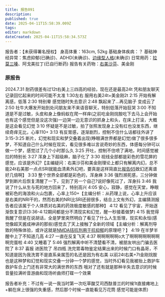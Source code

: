 ```yaml
---
title: 报告091
description: 
published: true
date: 2025-04-11T15:58:39.009Z
tags: 
editor: markdown
dateCreated: 2025-04-11T15:58:34.573Z
---
```


报告者：【未获得署名授权】
身高体重：163cm, 52kg
基础身体疾病：？
基础神经异常：焦虑抑郁(已确诊)、ADHD(未确诊)、[边缘型人格](/BPD/)(未确诊)
日常用药：[拉莫三嗪](/LTG/)、阿戈美拉丁(已自行断药)
报告有关药物：[右美沙芬](/DXM/)、美金刚

### 原报告
2024.7.31
耐药很差有过12t右美上三四高的经验，现在还是最高24t 凭和朋友聊天记录回忆起来的时间可能不太准
1:30左右 服用右美24t+美金刚2t
2:15 开始有解离感，低落
2:30 特别晕 感觉随时失去意识
2:48 飘起来了...再见脑子 变成云了
2:50 社牛大爆发开始到处问朋友来不来语音聊天，特别低落开始狂哭
3:00 不知道是不是过敏，头皮和身上像蚂蚁在爬一样痒(之前吃金刚烷胺吃下去马上会开始也有这个感觉但是没这次强)一边哭一边无意识的抓身上和头，在床上打滚，大概是这会看见幻觉
3:10 怀疑是不是过敏，拍了张照发现身上没有红也没发东西，继续奇痒无比，心率110+
3:13 有反胃感，逐渐剧烈，控制不住什么话都往外讲了
3:15-3:25 断片，幻觉和现实和梦交叠着出现(睁眼满世界都是幻觉)做了很多很多梦，不知道自己什么时候在现实，看见很多难以言说奇妙的东西，体感每分钟可以做一个梦，感觉过了几个小时那么久
3:25 开吐，控制不住喷了满地，时间感觉被拉的特别长
3:27 浑身上下超级麻，脑子化了
3:30 视线全部都是彩色的雪花屏的感觉，应该是外幻?【主编疑问：右美沙芬和美金刚理论上都只有解离内幻，总不能24t右美那一点点SRI就能血清素外幻吧，要真是这样简直比[报告65](/report/RP065/)致幻还离谱好几倍啊】
3:33 整个世界全部都是彩色的，浑身麻
3:36 强烈濒死感，三分钟做梦到断片后恢复清醒了一下，见到了另一个自己?说好像死过了，浑身抖
3:46 我说了什么从生与死的地方回来了，特别高兴
4:05 安心，寂静，感觉在天堂，睁眼被彩色的海浪和火山包裹，心率上150+【主编分析：从药理上说，心率上升应该是右美的NRI干的，然而右美的NRI比SRI还弱很多，结合上文有外幻，主编猜测报告者应该属于个人体质对右美的药效极度敏感的那种】
4:12 看见了宇宙，开始逐渐恢复意识(3:36-4:12期间都是分不清现实和幻觉，醒一秒接着做梦)
4:15 我觉得我醒了但是在说胡话，全是梦里突然明白了看见了什么人生哲理，现实和永恒(感觉像超天酱成神讲的那些)感觉去了天上接触了全新的领域【主编分析：解离剂导致的特殊体验，或许这就是[NMDA拮抗剂用于抗抑郁](/NMDA%E6%8A%97%E6%8A%91%E9%83%81/)的原理吧？】
4:19 在半梦半醒中上了不知道几高
4:27 一直在反复飞天
4:37 啊啊啊啊啊o大了啊啊啊啊啊啊啊啊完蛋啦
4:40 又睡着了
5:46 强烈解离中听不清楚看不清，被朋友哄出门骗去医院了
8:37 喜报 进医院了 吊四瓶
洗完胃毒物鉴定结果出来的时候门口有晶哥，不知道是因为我洗胃不是直系亲属签的名还是因为有右美
以前24t右美+7t金刚烷胺也是这种梦和幻觉和现实交叠一分钟一个梦的感觉，当时外幻看见我被抬上救护车救护车合上门还有非常大的满世界的东西
哦对了还有就是那种半失去意识的时候音量拉满听音游曲和现场听曲师打碟一个效果

报告者补充：不过有一说一我当时第一次吃草酸艾司西酞普兰的时候1t直接瘫地上+躺在床上很强的失重感，然后那个时候一直能看见万花筒 感觉可能是体质)
